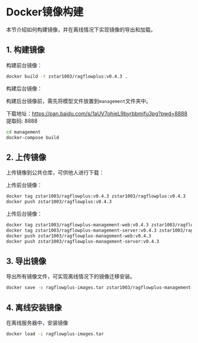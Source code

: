 # Docker镜像构建

本节介绍如何构建镜像，并在离线情况下实现镜像的导出和加载。

## 1. 构建镜像

构建前台镜像：

```bash
docker build -t zstar1003/ragflowplus:v0.4.3 .
```

构建后台镜像：

构建后台镜像前，需先将模型文件放置到`management`文件夹中。

下载地址：https://pan.baidu.com/s/1aUV7ohieL9byrbbmjfu3pg?pwd=8888 提取码: 8888 

```bash
cd management
docker-compose build
```


## 2. 上传镜像

上传镜像到公共仓库，可供他人进行下载：

上传前台镜像：

```bash
docker tag zstar1003/ragflowplus:v0.4.3 zstar1003/ragflowplus:v0.4.3
docker push zstar1003/ragflowplus:v0.4.3
```

上传后台镜像：
```bash
docker tag zstar1003/ragflowplus-management-web:v0.4.3 zstar1003/ragflowplus-management-web:v0.4.3
docker tag zstar1003/ragflowplus-management-server:v0.4.3 zstar1003/ragflowplus-management-server:v0.4.3
docker push zstar1003/ragflowplus-management-web:v0.4.3
docker push zstar1003/ragflowplus-management-server:v0.4.3
```

## 3. 导出镜像

导出所有镜像文件，可实现离线情况下的镜像迁移安装。

```bash
docker save -o ragflowplus-images.tar zstar1003/ragflowplus-management-web:v0.4.3 zstar1003/ragflowplus-management-server:v0.4.3 zstar1003/ragflowplus:v0.4.3 valkey/valkey:8 quay.io/minio/minio:RELEASE.2023-12-20T01-00-02Z mysql:8.0.39 elasticsearch:8.11.3
```

## 4. 离线安装镜像

在离线服务器中，安装镜像

```bash
docker load -i ragflowplus-images.tar
```